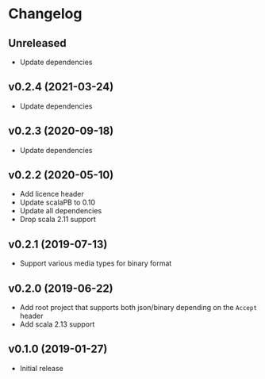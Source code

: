 # Changelog

## Unreleased

- Update dependencies

## v0.2.4 (2021-03-24)

- Update dependencies

## v0.2.3 (2020-09-18)

- Update dependencies

## v0.2.2 (2020-05-10)

- Add licence header
- Update scalaPB to 0.10
- Update all dependencies
- Drop scala 2.11 support

## v0.2.1 (2019-07-13)

- Support various media types for binary format

## v0.2.0 (2019-06-22)

- Add root project that supports both json/binary depending on the `Accept` header
- Add scala 2.13 support

## v0.1.0 (2019-01-27)

- Initial release